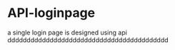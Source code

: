 # API-loginpage
a single login page is designed using api
dddddddddddddddddddddddddddddddddddddddddd
